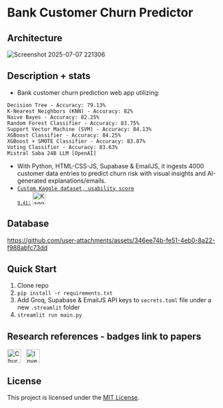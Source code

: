 # Bank Customer Churn Predictor

## Architecture
![Screenshot 2025-07-07 221306](https://github.com/user-attachments/assets/c4c2474b-dc7c-42cb-9820-05627cb35349)

## Description + stats
- Bank customer churn prediction web app utilizing:
```
Decision Tree - Accuracy: 79.13%
K-Nearest Neighbors (KNN) - Accuracy: 82%
Naive Bayes - Accuracy: 82.25%
Random Forest Classifier - Accuracy: 83.75%
Support Vector Machine (SVM) - Accuracy: 84.13%
XGBoost Classifier - Accuracy: 84.25%
XGBoost + SMOTE Classifier - Accuracy: 83.87%
Voting Classifier - Accuracy: 83.63%
Mistral Saba 24B LLM [OpenAI]
```
- With Python, HTML-CSS-JS, Supabase & EmailJS, it ingests 4000 customer data entries to predict churn risk with visual insights and AI-generated explanations/emails.
- <code><ins>Custom Kaggle dataset, usability score <code>9.41</code>:<ins></code>
  <a href="https://www.kaggle.com/datasets/soumilmukhopadhyay/xyz-bank-customer-churn" style="text-decoration: none;">
    <img src="https://img.shields.io/badge/Kaggle-20BEFF?style=flat-square&logo=kaggle&logoColor=white&labelWidth=30&height=30" alt="Kaggle dataset" style="height:30px;">
  </a>

## Database
https://github.com/user-attachments/assets/346ee74b-fe51-4eb0-8a22-f988abfc73dd

## Quick Start
1. Clone repo  
2. `pip install -r requirements.txt`  
3. Add Groq, Supabase & EmailJS API keys to `secrets.toml` file under a new `.streamlit` folder  
4. `streamlit run main.py`

## Research references - badges link to papers
<div style="display: flex; gap: 12px; align-items: center; margin: 15px 0;">
  <a href="https://www.researchgate.net/publication/340855263_Churning_of_Bank_Customers_Using_Supervised_Learning" style="text-decoration: none;">
    <img src="https://img.shields.io/badge/ResearchGate-00CCB?style=flat-square&logo=researchgate&logoColor=white&labelWidth=30&height=38" alt="Churning of Bank Customers Using Supervised Learning" style="height:32px;">
  </a>
  
  <a href="https://www.sciencedirect.com/science/article/pii/S2666764923000401" style="text-decoration: none;">
    <img src="https://img.shields.io/badge/ScienceDirect-F16521?style=flat-square&logo=Etsy&logoColor=white&labelWidth=30&height=38" alt="Investigating customer churn in banking: a machine learning approach and visualization app for data science and management" style="height:32px;">
  </a>
</div>

## License
This project is licensed under the [MIT License](https://github.com/Soumilgit/Datathon_Team-DataP1ac3X.c0m/blob/main/LICENSE).
